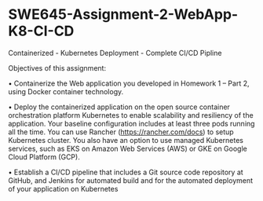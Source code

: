 # SWE645-Assignment-2-WebApp-K8-CI-CD
Containerized - Kubernetes Deployment - Complete CI/CD Pipline

Objectives of this assignment:

• Containerize the Web application you developed in Homework 1 – Part 2, using
Docker container technology.

• Deploy the containerized application on the open source container orchestration
platform Kubernetes to enable scalability and resiliency of the application. Your
baseline configuration includes at least three pods running all the time. You can
use Rancher (https://rancher.com/docs) to setup Kubernetes cluster. You also have
an option to use managed Kubernetes services, such as EKS on Amazon Web
Services (AWS) or GKE on Google Cloud Platform (GCP).

• Establish a CI/CD pipeline that includes a Git source code repository at GitHub, and
Jenkins for automated build and for the automated deployment of your application
on Kubernetes
